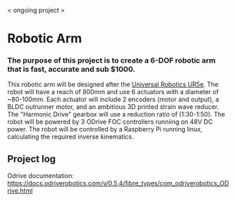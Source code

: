 < ongoing project >
# Robotic Arm
### The purpose of this project is to create a 6-DOF robotic arm that is fast, accurate and sub $1000.
This robotic arm will be designed after the [Universal Robotics UR5e](https://www.universal-robots.com/products/ur5-robot/). 
The robot will have a reach of 800mm and use 6 actuators with a diameter of ~80-100mm. Each actuator will include 2 encoders (motor and output), a BLDC outrunner motor, and an ambitious 3D printed strain wave reducer. The "Harmonic Drive" gearbox will use a reduction ratio of (1:30-1:50).
The robot will be powered by 3 ODrive FOC controllers runniing on 48V DC power. The robot will be controlled by a Raspberry Pi running linux, calculating the required inverse kinematics.



## Project log
Odrive documentation: https://docs.odriverobotics.com/v/0.5.4/fibre_types/com_odriverobotics_ODrive.html
